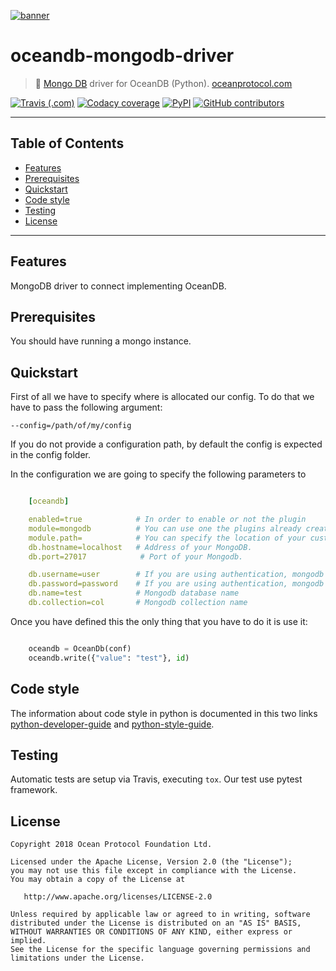 [![banner](https://raw.githubusercontent.com/oceanprotocol/art/master/github/repo-banner%402x.png)](https://oceanprotocol.com)

# oceandb-mongodb-driver

>    🐳  [Mongo DB](https://www.mongodb.com/) driver for OceanDB (Python).
>    [oceanprotocol.com](https://oceanprotocol.com)

[![Travis (.com)](https://img.shields.io/travis/com/oceanprotocol/oceandb-mongodb-driver.svg)](https://travis-ci.com/oceanprotocol/oceandb-mongodb-driver)
[![Codacy coverage](https://img.shields.io/codacy/coverage/6b8d544ca5064cfeb00e679b265f5ac9.svg)](https://app.codacy.com/project/ocean-protocol/oceandb-mongodb-driver/dashboard)
[![PyPI](https://img.shields.io/pypi/v/oceandb-mongodb-driver.svg)](https://pypi.org/project/oceandb-mongodb-driver/)
[![GitHub contributors](https://img.shields.io/github/contributors/oceanprotocol/oceandb-mongodb-driver.svg)](https://github.com/oceanprotocol/oceandb-mongodb-driver/graphs/contributors)

---

## Table of Contents

  - [Features](#features)
  - [Prerequisites](#prerequisites)
  - [Quickstart](#quickstart)
  - [Code style](#code-style)
  - [Testing](#testing)
  - [License](#license)

---

## Features

MongoDB driver to connect implementing OceanDB.

## Prerequisites

You should have running a mongo instance.

## Quickstart

First of all we have to specify where is allocated our config.
To do that we have to pass the following argument:

```
--config=/path/of/my/config
```

If you do not provide a configuration path, by default the config is expected in the config folder.

In the configuration we are going to specify the following parameters to

```yaml

    [oceandb]

    enabled=true            # In order to enable or not the plugin
    module=mongodb          # You can use one the plugins already created. Currently we have mongodb and bigchaindb.
    module.path=            # You can specify the location of your custom plugin.
    db.hostname=localhost   # Address of your MongoDB.
    db.port=27017            # Port of your Mongodb.

    db.username=user        # If you are using authentication, mongodb username.
    db.password=password    # If you are using authentication, mongodb password.
    db.name=test            # Mongodb database name
    db.collection=col       # Mongodb collection name

```

Once you have defined this the only thing that you have to do it is use it:

```python

    oceandb = OceanDb(conf)
    oceandb.write({"value": "test"}, id)

```


## Code style

The information about code style in python is documented in this two links [python-developer-guide](https://github.com/oceanprotocol/dev-ocean/blob/master/doc/development/python-developer-guide.md)
and [python-style-guide](https://github.com/oceanprotocol/dev-ocean/blob/master/doc/development/python-style-guide.md).
    
## Testing

Automatic tests are setup via Travis, executing `tox`.
Our test use pytest framework.


## License

```
Copyright 2018 Ocean Protocol Foundation Ltd.

Licensed under the Apache License, Version 2.0 (the "License");
you may not use this file except in compliance with the License.
You may obtain a copy of the License at

   http://www.apache.org/licenses/LICENSE-2.0

Unless required by applicable law or agreed to in writing, software
distributed under the License is distributed on an "AS IS" BASIS,
WITHOUT WARRANTIES OR CONDITIONS OF ANY KIND, either express or implied.
See the License for the specific language governing permissions and
limitations under the License.
